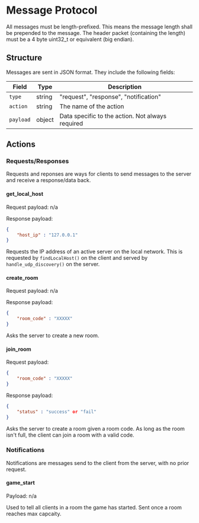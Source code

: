 # Message Protocol

All messages must be length-prefixed. This means the message length shall be prepended to the message.
The header packet (containing the length) must be a 4 byte uint32_t or equivalent (big endian).

## Structure

Messages are sent in JSON format. They include the following fields:

| Field      | Type   | Description                           |
|------------|--------|---------------------------------------|
| `type`     | string | "request", "response", "notification" |
| `action`   | string | The name of the action                |
| `payload`  | object | Data specific to the action. Not always required |

## Actions

### Requests/Responses
Requests and reponses are ways for clients to send messages to the server and receive a response/data back.

#### get_local_host
Request payload: n/a

Response payload:
```json
{
    "host_ip" : "127.0.0.1"
}
```

Requests the IP address of an active server on the local network.
This is requested by `findLocalHost()` on the client and served by
`handle_udp_discovery()` on the server.

#### create_room
Request payload: n/a

Response payload:
```json
{
    "room_code" : "XXXXX"
}
```

Asks the server to create a new room.

#### join_room
Request payload: 
```json
{
    "room_code" : "XXXXX"
}
```

Response payload:
```json
{
    "status" : "success" or "fail"
}
```

Asks the server to create a room given a room code.
As long as the room isn't full, the client can join a room with a valid code.

### Notifications
Notifications are messages send to the client from the server, with no prior request.

#### game_start 
Payload: n/a

Used to tell all clients in a room the game has started.
Sent once a room reaches max capcaity.